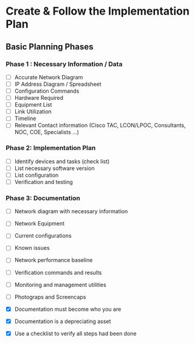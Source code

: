 # Create & Follow the Implementation Plan
## Basic Planning Phases

### **Phase 1 : Necessary Information / Data**

- [ ] Accurate Network Diagram
- [ ] IP Address Diagram / Spreadsheet
- [ ] Configuration Commands
- [ ] Hardware Required
- [ ] Equipment List
- [ ] Link Utilization
- [ ] Timeline
- [ ] Relevant Contact information (Cisco TAC, LCON/LPOC, Consultants, NOC, COE, Specialists ...)

### **Phase 2: Implementation Plan**
- [ ] Identify devices and tasks (check list)
- [ ] List necessary software version
- [ ] List configuration
- [ ] Verification and testing

### **Phase 3: Documentation**
- [ ] Network diagram with necessary information
- [ ] Network Equipment
- [ ] Current configurations
- [ ] Known issues
- [ ] Network performance baseline
- [ ] Verification commands and results
- [ ] Monitoring and management utilities
- [ ] Photograps and Screencaps


- [x] Documentation must become who you are
- [x] Documentation is a depreciating asset
- [x] Use a checklist to verify all steps had been done

